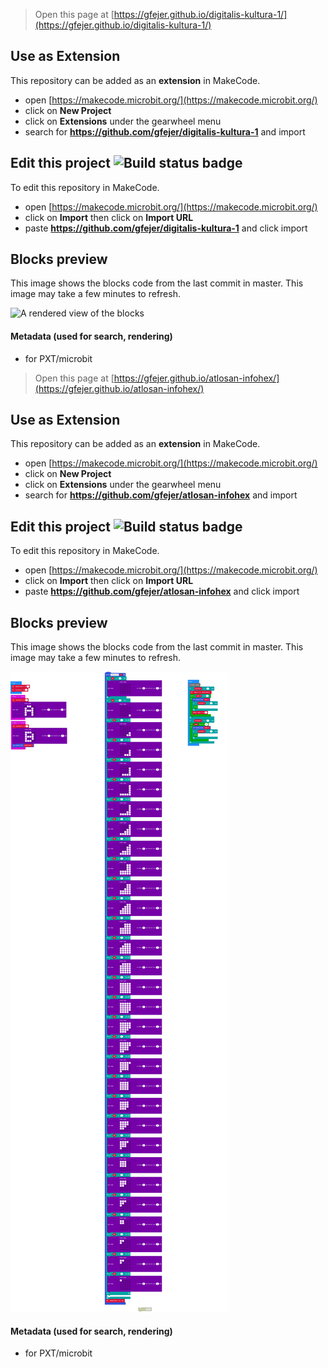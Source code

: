 
> Open this page at [https://gfejer.github.io/digitalis-kultura-1/](https://gfejer.github.io/digitalis-kultura-1/)

## Use as Extension

This repository can be added as an **extension** in MakeCode.

* open [https://makecode.microbit.org/](https://makecode.microbit.org/)
* click on **New Project**
* click on **Extensions** under the gearwheel menu
* search for **https://github.com/gfejer/digitalis-kultura-1** and import

## Edit this project ![Build status badge](https://github.com/gfejer/digitalis-kultura-1/workflows/MakeCode/badge.svg)

To edit this repository in MakeCode.

* open [https://makecode.microbit.org/](https://makecode.microbit.org/)
* click on **Import** then click on **Import URL**
* paste **https://github.com/gfejer/digitalis-kultura-1** and click import

## Blocks preview

This image shows the blocks code from the last commit in master.
This image may take a few minutes to refresh.

![A rendered view of the blocks](https://github.com/gfejer/digitalis-kultura-1/raw/master/.github/makecode/blocks.png)

#### Metadata (used for search, rendering)

* for PXT/microbit
<script src="https://makecode.com/gh-pages-embed.js"></script><script>makeCodeRender("{{ site.makecode.home_url }}", "{{ site.github.owner_name }}/{{ site.github.repository_name }}");</script>



> Open this page at [https://gfejer.github.io/atlosan-infohex/](https://gfejer.github.io/atlosan-infohex/)

## Use as Extension

This repository can be added as an **extension** in MakeCode.

* open [https://makecode.microbit.org/](https://makecode.microbit.org/)
* click on **New Project**
* click on **Extensions** under the gearwheel menu
* search for **https://github.com/gfejer/atlosan-infohex** and import

## Edit this project ![Build status badge](https://github.com/gfejer/atlosan-infohex/workflows/MakeCode/badge.svg)

To edit this repository in MakeCode.

* open [https://makecode.microbit.org/](https://makecode.microbit.org/)
* click on **Import** then click on **Import URL**
* paste **https://github.com/gfejer/atlosan-infohex** and click import

## Blocks preview

This image shows the blocks code from the last commit in master.
This image may take a few minutes to refresh.

![A rendered view of the blocks](https://github.com/gfejer/atlosan-infohex/raw/master/.github/makecode/blocks.png)

#### Metadata (used for search, rendering)

* for PXT/microbit
<script src="https://makecode.com/gh-pages-embed.js"></script><script>makeCodeRender("{{ site.makecode.home_url }}", "{{ site.github.owner_name }}/{{ site.github.repository_name }}");</script>
